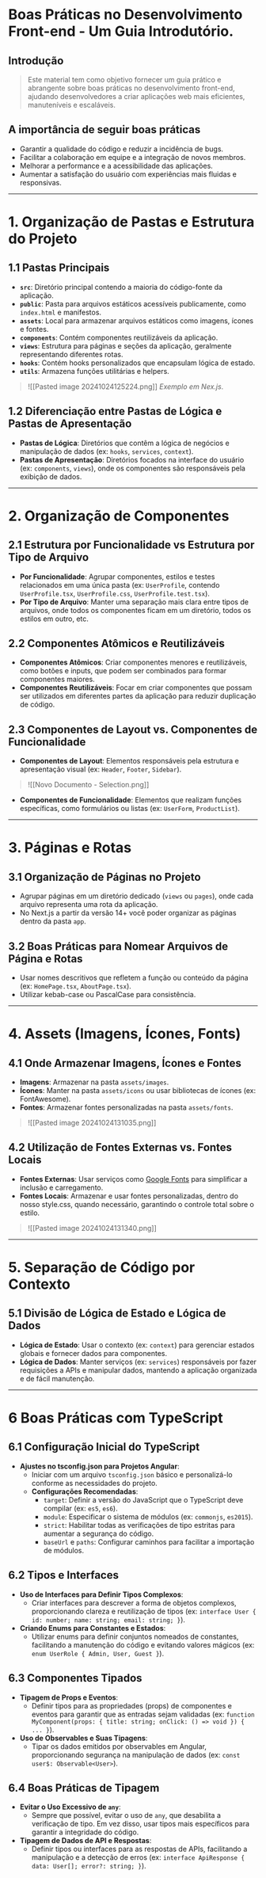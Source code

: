 # Boas Práticas no Desenvolvimento Front-end - Um Guia Introdutório.

## Introdução
> Este material tem como objetivo fornecer um guia prático e abrangente sobre boas práticas no desenvolvimento front-end, ajudando desenvolvedores a criar aplicações web mais eficientes, manuteníveis e escaláveis.

## A importância de seguir boas práticas

- Garantir a qualidade do código e reduzir a incidência de bugs.
- Facilitar a colaboração em equipe e a integração de novos membros.
- Melhorar a performance e a acessibilidade das aplicações.
- Aumentar a satisfação do usuário com experiências mais fluidas e responsivas.

--- 

# 1. Organização de Pastas e Estrutura do Projeto

## 1.1 Pastas Principais

- **`src`**: Diretório principal contendo a maioria do código-fonte da aplicação.
- **`public`**: Pasta para arquivos estáticos acessíveis publicamente, como `index.html` e manifestos.
- **`assets`**: Local para armazenar arquivos estáticos como imagens, ícones e fontes.
- **`components`**: Contém componentes reutilizáveis da aplicação.
- **`views`**: Estrutura para páginas e seções da aplicação, geralmente representando diferentes rotas.
- **`hooks`**: Contém hooks personalizados que encapsulam lógica de estado.
- **`utils`**: Armazena funções utilitárias e helpers.

> ![[Pasted image 20241024125224.png]]
> *Exemplo em Nex.js*.


## 1.2 Diferenciação entre Pastas de Lógica e Pastas de Apresentação

- **Pastas de Lógica**: Diretórios que contêm a lógica de negócios e manipulação de dados (ex: `hooks`, `services`, `context`).
- **Pastas de Apresentação**: Diretórios focados na interface do usuário (ex: `components`, `views`), onde os componentes são responsáveis pela exibição de dados.

--- 

# 2.  Organização de Componentes

## 2.1 Estrutura por Funcionalidade vs Estrutura por Tipo de Arquivo

- **Por Funcionalidade**: Agrupar componentes, estilos e testes relacionados em uma única pasta (ex: `UserProfile`, contendo `UserProfile.tsx`, `UserProfile.css`, `UserProfile.test.tsx`).
- **Por Tipo de Arquivo**: Manter uma separação mais clara entre tipos de arquivos, onde todos os componentes ficam em um diretório, todos os estilos em outro, etc.

## 2.2 Componentes Atômicos e Reutilizáveis

- **Componentes Atômicos**: Criar componentes menores e reutilizáveis, como botões e inputs, que podem ser combinados para formar componentes maiores.
- **Componentes Reutilizáveis**: Focar em criar componentes que possam ser utilizados em diferentes partes da aplicação para reduzir duplicação de código.

## 2.3 Componentes de Layout vs. Componentes de Funcionalidade

- **Componentes de Layout**: Elementos responsáveis pela estrutura e apresentação visual (ex: `Header`, `Footer`, `Sidebar`).
>![[Novo Documento - Selection.png]]
- **Componentes de Funcionalidade**: Elementos que realizam funções específicas, como formulários ou listas (ex: `UserForm`, `ProductList`).

---

# 3. Páginas e Rotas

## 3.1 Organização de Páginas no Projeto

- Agrupar páginas em um diretório dedicado (`views` ou `pages`), onde cada arquivo representa uma rota da aplicação. 
- No Next.js a partir da versão 14+ você poder organizar as páginas dentro da pasta `app`. 

## 3.2 Boas Práticas para Nomear Arquivos de Página e Rotas

- Usar nomes descritivos que refletem a função ou conteúdo da página (ex: `HomePage.tsx`, `AboutPage.tsx`).
- Utilizar kebab-case ou PascalCase para consistência.

---

# 4. Assets (Imagens, Ícones, Fonts)

## 4.1 Onde Armazenar Imagens, Ícones e Fontes

- **Imagens**: Armazenar na pasta `assets/images`.
- **Ícones**: Manter na pasta `assets/icons` ou usar bibliotecas de ícones (ex: FontAwesome).
- **Fontes**: Armazenar fontes personalizadas na pasta `assets/fonts`.
> ![[Pasted image 20241024131035.png]]

## 4.2 Utilização de Fontes Externas vs. Fontes Locais

- **Fontes Externas**: Usar serviços como [Google Fonts](https://fonts.google.com/) para simplificar a inclusão e carregamento.
- **Fontes Locais**: Armazenar e usar fontes personalizadas, dentro do nosso style.css, quando necessário, garantindo o controle total sobre o estilo.
> ![[Pasted image 20241024131340.png]]

---

# 5. Separação de Código por Contexto

## 5.1 Divisão de Lógica de Estado e Lógica de Dados

- **Lógica de Estado**: Usar o contexto (ex: `context`) para gerenciar estados globais e fornecer dados para componentes.
- **Lógica de Dados**: Manter serviços (ex: `services`) responsáveis por fazer requisições a APIs e manipular dados, mantendo a aplicação organizada e de fácil manutenção.

---

# 6 Boas Práticas com TypeScript

## 6.1 Configuração Inicial do TypeScript

- **Ajustes no tsconfig.json para Projetos Angular**:
    - Iniciar com um arquivo `tsconfig.json` básico e personalizá-lo conforme as necessidades do projeto.
    - **Configurações Recomendadas**:
        - `target`: Definir a versão do JavaScript que o TypeScript deve compilar (ex: `es5`, `es6`).
        - `module`: Especificar o sistema de módulos (ex: `commonjs`, `es2015`).
        - `strict`: Habilitar todas as verificações de tipo estritas para aumentar a segurança do código.
        - `baseUrl` e `paths`: Configurar caminhos para facilitar a importação de módulos.

## 6.2 Tipos e Interfaces

- **Uso de Interfaces para Definir Tipos Complexos**:
    - Criar interfaces para descrever a forma de objetos complexos, proporcionando clareza e reutilização de tipos (ex: `interface User { id: number; name: string; email: string; }`).
- **Criando Enums para Constantes e Estados**:
    - Utilizar enums para definir conjuntos nomeados de constantes, facilitando a manutenção do código e evitando valores mágicos (ex: `enum UserRole { Admin, User, Guest }`).

## 6.3 Componentes Tipados

- **Tipagem de Props e Eventos**:
    - Definir tipos para as propriedades (props) de componentes e eventos para garantir que as entradas sejam validadas (ex: `function MyComponent(props: { title: string; onClick: () => void }) { ... }`).
- **Uso de Observables e Suas Tipagens**:
    - Tipar os dados emitidos por observables em Angular, proporcionando segurança na manipulação de dados (ex: `const user$: Observable<User>`).

## 6.4 Boas Práticas de Tipagem

- **Evitar o Uso Excessivo de `any`**:
    - Sempre que possível, evitar o uso de `any`, que desabilita a verificação de tipo. Em vez disso, usar tipos mais específicos para garantir a integridade do código.
- **Tipagem de Dados de API e Respostas**:
    - Definir tipos ou interfaces para as respostas de APIs, facilitando a manipulação e a detecção de erros (ex: `interface ApiResponse { data: User[]; error?: string; }`).
